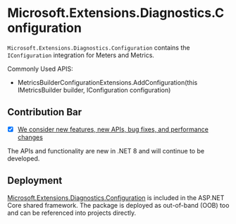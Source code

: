 # Microsoft.Extensions.Diagnostics.Configuration

`Microsoft.Extensions.Diagnostics.Configuration` contains the `IConfiguration` integration for Meters and Metrics.

Commonly Used APIS:
- MetricsBuilderConfigurationExtensions.AddConfiguration(this IMetricsBuilder builder, IConfiguration configuration)

## Contribution Bar
- [x] [We consider new features, new APIs, bug fixes, and performance changes](https://github.com/dotnet/runtime/tree/main/src/libraries#contribution-bar)

The APIs and functionality are new in .NET 8 and will continue to be developed.

## Deployment
[Microsoft.Extensions.Diagnostics.Configuration](https://www.nuget.org/packages/Microsoft.Extensions.Diagnostics.Configuration) is included in the ASP.NET Core shared framework. The package is deployed as out-of-band (OOB) too and can be referenced into projects directly.
